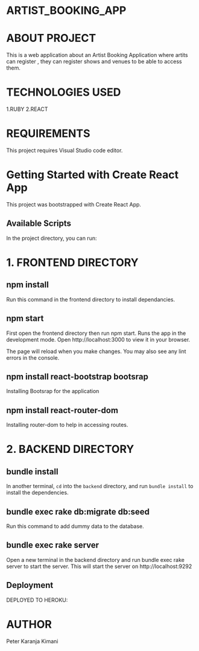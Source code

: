 # ARTIST_BOOKING_APP

# ABOUT PROJECT
This is a web application about an Artist Booking Application where artits can register , they can register shows and venues to be able to access them.

# TECHNOLOGIES USED
1.RUBY 2.REACT 

# REQUIREMENTS
This project requires Visual Studio code editor.

# Getting Started with Create React App
This project was bootstrapped with Create React App.

## Available Scripts
In the project directory, you can run:

 # 1. FRONTEND DIRECTORY

## npm install
Run this command in the frontend directory to install dependancies.

## npm start
First open the frontend directory then run npm start.
Runs the app in the development mode.
Open http://localhost:3000 to view it in your browser.

The page will reload when you make changes.
You may also see any lint errors in the console.

## npm install react-bootstrap bootsrap
Installing Bootsrap for the application

## npm install react-router-dom
Installing router-dom to help in accessing routes.

# 2. BACKEND DIRECTORY

## bundle install

In another terminal, `cd` into the `backend` directory, and run
`bundle install` to install the dependencies.

## bundle exec rake db:migrate db:seed
Run this command to add dummy data to the database.

## bundle exec rake server
Open a new terminal in the backend directory and run bundle exec rake server to start the server. This will start the server on http://localhost:9292

## Deployment
DEPLOYED TO HEROKU:


# AUTHOR
Peter Karanja Kimani
